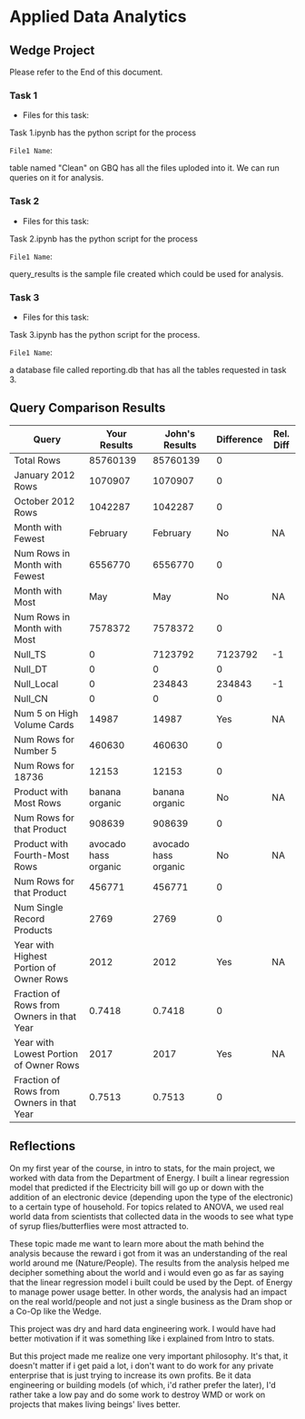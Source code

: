 
# Applied Data Analytics

## Wedge Project

<!-- Any general commentary you'd like to say about the project --> 

Please refer to the End of this document.

### Task 1

* Files for this task:


Task 1.ipynb has the python script for the process


`File1 Name`: 

table named "Clean" on GBQ has all the files uploded into it.
We can run queries on it for analysis.



### Task 2

* Files for this task: 

Task 2.ipynb has the python script for the process


`File1 Name`: 

query_results is the sample file created which could be used for analysis.

	

### Task 3

* Files for this task: 

Task 3.ipynb has the python script for the process.

`File1 Name`: 

a database file called reporting.db that has all the tables requested in task 3.


## Query Comparison Results

|  Query  |  Your Results  |  John's Results | Difference | Rel. Diff | 
|---|---|---|---|---|
| Total Rows  | 85760139  |  85760139  | 0  |   |
| January 2012 Rows  | 1070907  | 1070907  | 0  |   |
| October 2012 Rows  | 1042287  | 1042287  | 0  |   |
| Month with Fewest  | February  | February  | No  | NA  |
| Num Rows in Month with Fewest  | 6556770  | 6556770  | 0  |   |
| Month with Most  | May  | May  | No  | NA  |
| Num Rows in Month with Most  | 7578372  | 7578372  | 0  |   |
| Null_TS  | 0  | 7123792  | 7123792  | -1  |
| Null_DT  | 0  | 0  | 0  |   |
| Null_Local  | 0  | 234843  | 234843  | -1  |
| Null_CN  | 0  | 0  | 0  |   |
| Num 5 on High Volume Cards  | 14987  | 14987  | Yes  | NA  |
|  Num Rows for Number 5 | 460630  | 460630  | 0  |   |
| Num Rows for 18736  | 12153  | 12153  | 0  |   |
| Product with Most Rows  | banana organic  | banana organic  | No  | NA  |
| Num Rows for that Product  | 908639  | 908639  | 0  |   |
| Product with Fourth-Most Rows  | avocado hass organic  | avocado hass organic  | No  | NA  |
| Num Rows for that Product  | 456771  | 456771  | 0  |   |
| Num Single Record Products  | 2769  | 2769  | 0  |   |
| Year with Highest Portion of Owner Rows  | 2012  | 2012  | Yes  | NA |
| Fraction of Rows from Owners in that Year  | 0.7418  | 0.7418  | 0  |   |
| Year with Lowest Portion of Owner Rows  | 2017  | 2017  | Yes  | NA |
| Fraction of Rows from Owners in that Year  | 0.7513 | 0.7513   | 0  |   |

## Reflections

<!-- I'd love to get 100-200 words on your experience doing the Wedge Project --> 

On my first year of the course, in intro to stats, for the main project, we worked with data from the Department of Energy. I built a linear regression model that predicted if the Electricity bill will go up or down with the addition of an electronic device (depending upon the type of the electronic) to a certain type of household. For topics related to ANOVA, we used real world data from scientists that collected data in the woods to see what type of syrup flies/butterflies were most attracted to.

These topic made me want to learn more about the math behind the analysis because the reward i got from it was an understanding of the real world around me (Nature/People). The results from the analysis helped me decipher something about the world and i would even go as far as saying that the linear regression model i built could be used by the Dept. of Energy to manage power usage better. In other words, the analysis had an impact on the real world/people and not just a single business as the Dram shop or a Co-Op like the Wedge.

This project was dry and hard data engineering work. I would have had better motivation if it was something like i explained from Intro to stats.

But this project made me realize one very important philosophy. It's that, it doesn't matter if i get paid a lot, i don't want to do work for any private enterprise that is just trying to increase its own profits. Be it data engineering or building models (of which, i'd rather prefer the later), I'd rather take a low pay and do some work to destroy WMD or work on projects that makes living beings' lives better.
